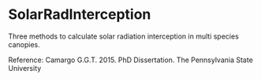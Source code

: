 SolarRadInterception
====================

Three methods to calculate solar radiation interception in multi species canopies.

Reference: Camargo G.G.T. 2015. PhD Dissertation. The Pennsylvania State University
